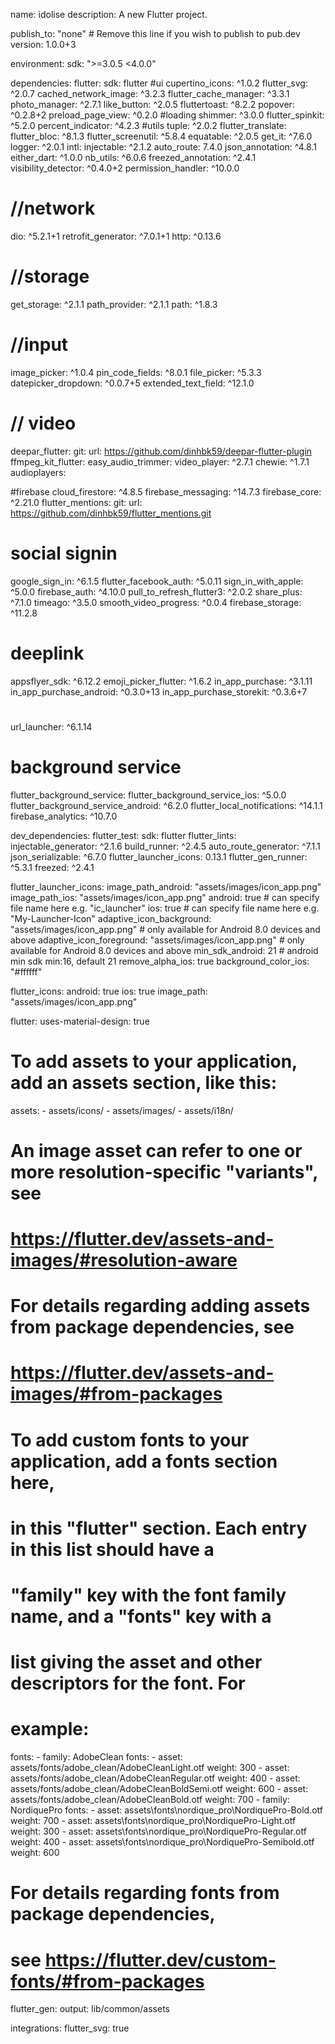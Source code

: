 name: idolise
description: A new Flutter project.

publish_to: "none" # Remove this line if you wish to publish to pub.dev
version: 1.0.0+3

environment:
  sdk: ">=3.0.5 <4.0.0"

dependencies:
  flutter:
    sdk: flutter
  #ui
  cupertino_icons: ^1.0.2
  flutter_svg: ^2.0.7
  cached_network_image: ^3.2.3
  flutter_cache_manager: ^3.3.1
  photo_manager: ^2.7.1
  like_button: ^2.0.5
  fluttertoast: ^8.2.2
  popover: ^0.2.8+2
  preload_page_view: ^0.2.0
  #loading
  shimmer: ^3.0.0
  flutter_spinkit: ^5.2.0
  percent_indicator: ^4.2.3
  #utils
  tuple: ^2.0.2
  flutter_translate:
  flutter_bloc: ^8.1.3
  flutter_screenutil: ^5.8.4
  equatable: ^2.0.5
  get_it: ^7.6.0
  logger: ^2.0.1
  intl:
  injectable: ^2.1.2
  auto_route: 7.4.0
  json_annotation: ^4.8.1
  either_dart: ^1.0.0
  nb_utils: ^6.0.6
  freezed_annotation: ^2.4.1
  visibility_detector: ^0.4.0+2
  permission_handler: ^10.0.0
  
  # //network
  dio: ^5.2.1+1
  retrofit_generator: ^7.0.1+1
  http: ^0.13.6
  #  //storage
  get_storage: ^2.1.1
  path_provider: ^2.1.1
  path: ^1.8.3

  # //input
  image_picker: ^1.0.4
  pin_code_fields: ^8.0.1
  file_picker: ^5.3.3
  datepicker_dropdown: ^0.0.7+5
  extended_text_field: ^12.1.0
  # // video
  deepar_flutter:
    git:
      url: https://github.com/dinhbk59/deepar-flutter-plugin
  ffmpeg_kit_flutter:
  easy_audio_trimmer:
  video_player: ^2.7.1
  chewie: ^1.7.1
  audioplayers:
  
  #firebase
  cloud_firestore: ^4.8.5
  firebase_messaging: ^14.7.3
  firebase_core: ^2.21.0
  flutter_mentions:
    git:
      url: https://github.com/dinhbk59/flutter_mentions.git

  # social signin
  google_sign_in: ^6.1.5
  flutter_facebook_auth: ^5.0.11
  sign_in_with_apple: ^5.0.0
  firebase_auth: ^4.10.0
  pull_to_refresh_flutter3: ^2.0.2
  share_plus: ^7.1.0
  timeago: ^3.5.0
  smooth_video_progress: ^0.0.4
  firebase_storage: ^11.2.8

  # deeplink
  appsflyer_sdk: ^6.12.2
  emoji_picker_flutter: ^1.6.2
  in_app_purchase: ^3.1.11
  in_app_purchase_android: ^0.3.0+13
  in_app_purchase_storekit: ^0.3.6+7
  #
  url_launcher: ^6.1.14
  # background service
  flutter_background_service:
  flutter_background_service_ios: ^5.0.0
  flutter_background_service_android: ^6.2.0
  flutter_local_notifications: ^14.1.1
  firebase_analytics: ^10.7.0
 
  
dev_dependencies:
  flutter_test:
    sdk: flutter
  flutter_lints:
  injectable_generator: ^2.1.6
  build_runner: ^2.4.5
  auto_route_generator: ^7.1.1
  json_serializable: ^6.7.0
  flutter_launcher_icons: 0.13.1
  flutter_gen_runner: ^5.3.1
  freezed: ^2.4.1
  
flutter_launcher_icons:
  image_path_android: "assets/images/icon_app.png"
  image_path_ios: "assets/images/icon_app.png"
  android: true # can specify file name here e.g. "ic_launcher"
  ios: true # can specify file name here e.g. "My-Launcher-Icon"
  adaptive_icon_background: "assets/images/icon_app.png" # only available for Android 8.0 devices and above
  adaptive_icon_foreground: "assets/images/icon_app.png" # only available for Android 8.0 devices and above
  min_sdk_android: 21 # android min sdk min:16, default 21
  remove_alpha_ios: true
  background_color_ios: "#ffffff"

flutter_icons:
  android: true
  ios: true
  image_path: "assets/images/icon_app.png"

flutter:
  uses-material-design: true

  # To add assets to your application, add an assets section, like this:
  assets:
    - assets/icons/
    - assets/images/
    - assets/i18n/

  # An image asset can refer to one or more resolution-specific "variants", see
  # https://flutter.dev/assets-and-images/#resolution-aware

  # For details regarding adding assets from package dependencies, see
  # https://flutter.dev/assets-and-images/#from-packages

  # To add custom fonts to your application, add a fonts section here,
  # in this "flutter" section. Each entry in this list should have a
  # "family" key with the font family name, and a "fonts" key with a
  # list giving the asset and other descriptors for the font. For
  # example:
  fonts:
    - family: AdobeClean
      fonts:
        - asset: assets/fonts/adobe_clean/AdobeCleanLight.otf
          weight: 300
        - asset: assets/fonts/adobe_clean/AdobeCleanRegular.otf
          weight: 400
        - asset: assets/fonts/adobe_clean/AdobeCleanBoldSemi.otf
          weight: 600
        - asset: assets/fonts/adobe_clean/AdobeCleanBold.otf
          weight: 700
    - family: NordiquePro
      fonts:
        - asset: assets\fonts\nordique_pro\NordiquePro-Bold.otf
          weight: 700
        - asset: assets\fonts\nordique_pro\NordiquePro-Light.otf
          weight: 300
        - asset: assets\fonts\nordique_pro\NordiquePro-Regular.otf
          weight: 400
        - asset: assets\fonts\nordique_pro\NordiquePro-Semibold.otf
          weight: 600
  # For details regarding fonts from package dependencies,
  # see https://flutter.dev/custom-fonts/#from-packages

flutter_gen:
  output: lib/common/assets

  integrations:
    flutter_svg: true
